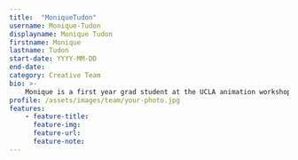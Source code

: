 ```yaml
---
title:  "MoniqueTudon"
username: Monique-Tudon
displayname: Monique Tudon
firstname: Monique
lastname: Tudon
start-date: YYYY-MM-DD 
end-date:
category: Creative Team
bio: >- 
    Monique is a first year grad student at the UCLA animation workshop. A 2020 graduate, she studied English and film in her undergraduate years. She's passionate about combining old and new methods to foster learning environments that are collaborative, experimental and visually-stimulating.    
profile: /assets/images/team/your-photo.jpg
features:
    - feature-title: 
      feature-img: 
      feature-url: 
      feature-note: 
---
```

